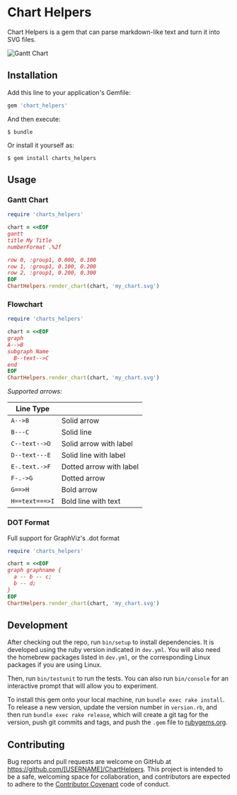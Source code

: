# Chart Helpers

Chart Helpers is a gem that can parse markdown-like text and turn it into SVG files.

![Gantt Chart](https://cloud.githubusercontent.com/assets/3074765/24520143/6a5e0b06-1555-11e7-9ecc-041e7f34a3ef.png)

## Installation

Add this line to your application's Gemfile:

```ruby
gem 'chart_helpers'
```

And then execute:

    $ bundle

Or install it yourself as:

    $ gem install charts_helpers

## Usage

### Gantt Chart

```ruby
require 'charts_helpers'

chart = <<EOF
gantt
title My Title
numberFormat .%2f

row 0, :group1, 0.000, 0.100
row 1, :group1, 0.100, 0.200
row 2, :group1, 0.200, 0.300
EOF
ChartHelpers.render_chart(chart, 'my_chart.svg')
```

### Flowchart

```ruby
require 'charts_helpers'

chart = <<EOF
graph
A-->B
subgraph Name
  B--text-->C
end
EOF
ChartHelpers.render_chart(chart, 'my_chart.svg')
```

*Supported arrows:*

| Line Type       |                         |
|-----------------|-------------------------|
| `A-->B`         | Solid arrow             |
| `B---C`         | Solid line              |
| `C--text-->D`   | Solid arrow with label  |
| `D--text---E`   | Solid line with label   |
| `E-.text.->F`   | Dotted arrow with label |
| `F-.->G`        | Dotted arrow            |
| `G==>H`         | Bold arrow              |
| `H==text===>I`  | Bold line with text     |

### DOT Format

Full support for GraphViz's .dot format

```ruby
require 'charts_helpers'

chart = <<EOF
graph graphname {
  a -- b -- c;
  b -- d;
}
EOF
ChartHelpers.render_chart(chart, 'my_chart.svg')
```

## Development

After checking out the repo, run `bin/setup` to install dependencies. It is developed using the ruby version indicated in `dev.yml`. You will also need the homebrew packages listed in `dev.yml`, or the corresponding Linux packages if you are using Linux.

Then, run `bin/testunit` to run the tests. You can also run `bin/console` for an interactive prompt that will allow you to experiment.

To install this gem onto your local machine, run `bundle exec rake install`. To release a new version, update the version number in `version.rb`, and then run `bundle exec rake release`, which will create a git tag for the version, push git commits and tags, and push the `.gem` file to [rubygems.org](https://rubygems.org).

## Contributing

Bug reports and pull requests are welcome on GitHub at https://github.com/[USERNAME]/ChartHelpers. This project is intended to be a safe, welcoming space for collaboration, and contributors are expected to adhere to the [Contributor Covenant](http://contributor-covenant.org) code of conduct.

